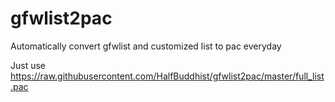 # gfwlist2pac
Automatically convert gfwlist and customized list to pac everyday

Just use https://raw.githubusercontent.com/HalfBuddhist/gfwlist2pac/master/full_list.pac
